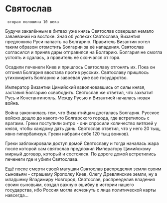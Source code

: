  # Святослав
     вторая половина 10 века
 
Будучи закалённым в битвах уже князь Святослав совершал немало заваеваний на востоке. Зная об успехах Святослава, Византия предложила Руси напасть на Болгарию. Правитель Византии хотел таким образом отомстить Болгарии за её нападения. Святослав согласился и приняв дары отправился на Болгарию. Болгария не смогла устоять и сдалась, а правитель её скончался от горя.

Осадили печенеги Киев и пришлось Святославу отгонять их. Пока он отгонял Болгария ввостала против русских. Святославу пришлось утихомирить Болгарию и завоевал уже всё государство.

 Император Византии Цимийский взволновавшись от силы князя, заставил  Болгарию освободить. Святослав же ответил, что захватит Русь и Константинопль. Между Русью и Византией началась новая война.
 
 Война закончилась тем, что Византийцам досталась Болгария. Русское войско дощло до какого-то Болгарского города, где встретилось с врагами. Греки поступили хитро - они спросили количество витязей у князя, чтобы каждому дать дань. Святослав ответил, что у него 20 тыщ, явно гипербализуя. Греки набрали себе 120 тыщ воинов). 
 
 Греки заблокировали доступ домой Святославу и тогда началась жара после которой сам святослав предложил Императору Цимийскому мирный договор, который и состоялся. По дороге домой встретились печенеги где и убили Святослава.
 
 Ещё после смерти своей матушки Святослав распределил земли своим сыновьям - страшему Ярополку Киев, Олегу Древлянские земли, ну а младшему Владимиру Новгород. Святослав, распрееделив владения своим сыновьям, создал важную ошибку в истории нашего государства, ибо Россия могла исчезнуть с лица политической карты навсегда...